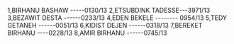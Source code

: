    1,BIRHANU BASHAW -----0130/13
   2,ETSUBDINK TADESSE---3971/13
   3,BEZAWIT DESTA ------0233/13
   4,EDEN BEKELE -------- 0954/13
   5,TEDY GETANEH  ------0051/13
   6,KIDIST DEJEN  ------0318/13
   7,BEREKET BIRHANU ----0228/13
   8,AMIR BIRHANU  ------0745/13
